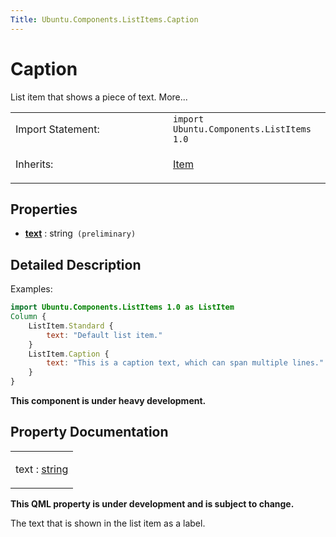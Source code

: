 ```yaml
---
Title: Ubuntu.Components.ListItems.Caption
---
```

        
Caption
=======

<span class="subtitle"></span>
List item that shows a piece of text. More...

<table>
<colgroup>
<col width="50%" />
<col width="50%" />
</colgroup>
<tbody>
<tr class="odd">
<td>Import Statement:</td>
<td><code>import Ubuntu.Components.ListItems 1.0</code></td>
</tr>
<tr class="even">
<td>Inherits:</td>
<td><p><a href="QtQuick.Item.md">Item</a></p></td>
</tr>
</tbody>
</table>

<span id="properties"></span>
Properties
----------

-   ****[text](#text-prop)**** : string` (preliminary)`

<span id="details"></span>
Detailed Description
--------------------

Examples:

``` qml
import Ubuntu.Components.ListItems 1.0 as ListItem
Column {
    ListItem.Standard {
        text: "Default list item."
    }
    ListItem.Caption {
        text: "This is a caption text, which can span multiple lines."
    }
}
```

**This component is under heavy development.**

Property Documentation
----------------------

<table>
<colgroup>
<col width="100%" />
</colgroup>
<tbody>
<tr class="odd">
<td><p><span id="text-prop"></span><span class="name">text</span> : <span class="type"><a href="http://qt-project.org/doc/qt-5.3/qml-string.html">string</a></span></p></td>
</tr>
</tbody>
</table>

**This QML property is under development and is subject to change.**

The text that is shown in the list item as a label.


